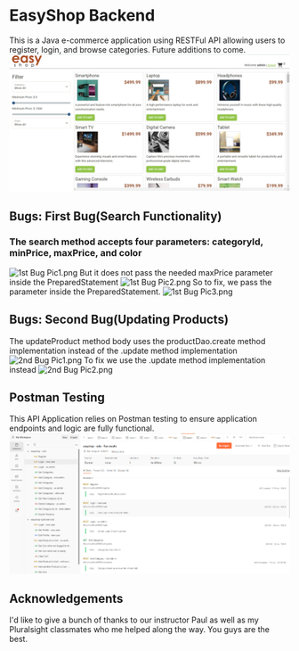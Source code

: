 # EasyShop Backend
This is a Java e-commerce application using RESTFul API allowing users to register, login, and browse categories. Future additions to come.
![img.png](img.png)
## Bugs: First Bug(Search Functionality)
### The search method accepts four parameters: categoryId, minPrice, maxPrice, and color
![1st Bug Pic1.png](..%2F..%2F..%2FUsers%2FStudent%2FPictures%2F1st%20Bug%20Pic1.png)
But it does not pass the needed maxPrice parameter inside the PreparedStatement
![1st Bug Pic2.png](..%2F..%2F..%2FUsers%2FStudent%2FPictures%2F1st%20Bug%20Pic2.png)
So to fix, we pass the parameter inside the PreparedStatement.
![1st Bug Pic3.png](..%2F..%2F..%2FUsers%2FStudent%2FPictures%2F1st%20Bug%20Pic3.png)
## Bugs: Second Bug(Updating Products)
The updateProduct method body uses the productDao.create method implementation instead of the .update method implementation
![2nd Bug Pic1.png](..%2F..%2F..%2FUsers%2FStudent%2FPictures%2F2nd%20Bug%20Pic1.png)
To fix we use the .update method implementation instead
![2nd Bug Pic2.png](..%2F..%2F..%2FUsers%2FStudent%2FPictures%2F2nd%20Bug%20Pic2.png)

## Postman Testing
This API Application relies on Postman testing to ensure application endpoints and logic are fully functional.
![img_1.png](img_1.png)

## Acknowledgements 
I'd like to give a bunch of thanks to our instructor Paul as well as my Pluralsight classmates who me helped along the way. You guys are the best.
